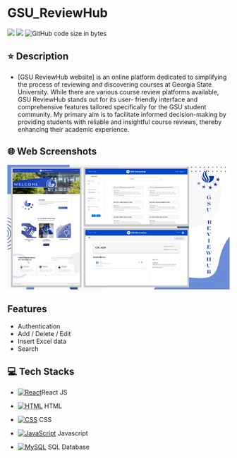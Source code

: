 # GSU_ReviewHub
<img src="https://img.shields.io/github/stars/minhle28/GSU_ReviewHub"/> <img src="https://img.shields.io/github/issues/minhle28/GSU_ReviewHub"/> ![GitHub code size in bytes](https://img.shields.io/github/languages/code-size/minhle28/GSU_ReviewHub)

## ⭐ Description
* [GSU ReviewHub website] is an online platform dedicated to simplifying the process of reviewing and discovering courses at Georgia State University. While there are various course review platforms available, GSU ReviewHub stands out for its user- friendly interface and comprehensive features tailored specifically for the GSU student community. My primary aim is to facilitate informed decision-making by providing students with reliable and insightful course reviews, thereby enhancing their academic experience.

## 🌐 Web Screenshots
<img src="client/public/project-10.png" alt="Website Screenshot">


## Features
* Authentication
* Add / Delete / Edit
* Insert Excel data
* Search


## 💻 Tech Stacks
* <a href="https://reactjs.org/" title="React"><img src="https://github.com/get-icon/geticon/raw/master/icons/react.svg" alt="React" width="21px" height="21px"></a>React JS

* <a href="#" title="HTML"><img src="https://github.com/get-icon/geticon/raw/master/icons/html-5.svg" alt="HTML" width="21px" height="21px"></a> HTML 

* <a href="#" title="CSS"><img src="https://github.com/get-icon/geticon/raw/master/icons/css-3.svg" alt="CSS" width="21px" height="21px"></a> CSS

* <a href="https://developer.mozilla.org/en-US/docs/Web/JavaScript" title="JavaScript"><img src="https://github.com/get-icon/geticon/raw/master/icons/javascript.svg" alt="JavaScript" width="21px" height="21px"></a> Javascript

* <a href="https://dev.mysql.com/" title="MySQL"><img src="https://github.com/get-icon/geticon/raw/master/icons/mysql.svg" alt="MySQL" width="21px" height="21px"></a> SQL Database
 
